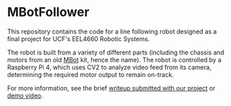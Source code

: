 # MBotFollower

This repository contains the code for a line following robot designed as a final project for UCF's EEL4660 Robotic Systems.

The robot is built from a variety of different parts (including the chassis and motors from an old [MBot](https://www.makeblock.com/mbot/) kit, hence the name). The robot is controlled by a Raspberry Pi 4, which uses CV2 to analyze video feed from its camera, determining the required motor output to remain on-track.

For more information, see the brief [writeup submitted with our project](https://github.com/c-bujari/MBotFollower/blob/main/project-writeup.pdf) or [demo video](https://youtu.be/2XrjXeWvylg).
